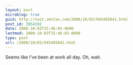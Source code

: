 ```yaml
---
layout: post
microblog: true
guid: http://twit.vmstan.com/2008/10/03/945485841.html
post_id: 3054192
date: 2008-10-03T15:46:03-0600
lastmod: 2008-10-03T15:46:03-0600
type: post
url: /2008/10/03/945485841.html
---
```

Seems like I've been at work all day. Oh, wait.
